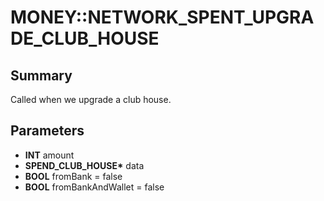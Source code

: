 # MONEY::NETWORK_SPENT_UPGRADE_CLUB_HOUSE

## Summary
Called when we upgrade a club house.

## Parameters
* **INT** amount
* **SPEND_CLUB_HOUSE\*** data
* **BOOL** fromBank = false
* **BOOL** fromBankAndWallet = false